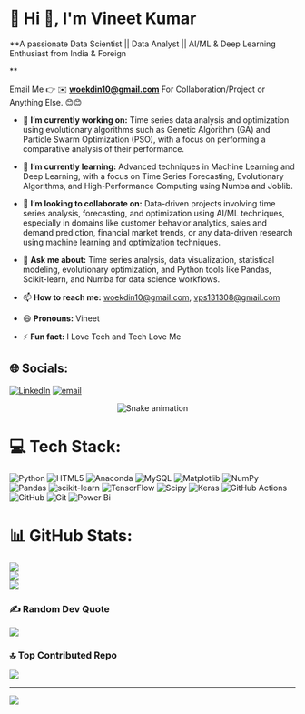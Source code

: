 # 💫 Hi 👋, I'm Vineet Kumar
**A passionate Data Scientist || Data Analyst || AI/ML & Deep Learning Enthusiast from India & Foreign

**

Email Me 👉 ✉️ **woekdin10@gmail.com** For Collaboration/Project or Anything Else. 😊😊

- 🔭 **I’m currently working on:** Time series data analysis and optimization using evolutionary algorithms such as Genetic Algorithm (GA) and Particle Swarm Optimization (PSO), with a focus on performing a comparative analysis of their performance.


- 🌱 **I’m currently learning:** Advanced techniques in Machine Learning and Deep Learning, with a focus on Time Series Forecasting, Evolutionary Algorithms, and High-Performance Computing using Numba and Joblib.
- 👯 **I’m looking to collaborate on:** Data-driven projects involving time series analysis, forecasting, and optimization using AI/ML techniques, especially in domains like customer behavior analytics, sales and demand prediction, financial market trends, or any data-driven research using machine learning and optimization techniques.

- 💬 **Ask me about:** Time series analysis, data visualization, statistical modeling, evolutionary optimization, and Python tools like Pandas, Scikit-learn, and Numba for data science workflows.

- 📫 **How to reach me:** woekdin10@gmail.com, vps131308@gmail.com
- 😄 **Pronouns:** Vineet
- ⚡ **Fun fact:** I Love Tech and Tech Love Me
  
## 🌐 Socials:
[![LinkedIn](https://img.shields.io/badge/LinkedIn-%230077B5.svg?logo=linkedin&logoColor=white)](https://linkedin.com/in/vineet-kumar-97b824236/) [![email](https://img.shields.io/badge/Email-D14836?logo=gmail&logoColor=white)](mailto:woekdin10@gmail.com) 

<!-- Snake Game Repo View -->

<div align="center">
  <img src="https://profile-readme-generator.com/assets/snake.svg" alt="Snake animation" />
</div>

# 💻 Tech Stack:
![Python](https://img.shields.io/badge/python-3670A0?style=for-the-badge&logo=python&logoColor=ffdd54) ![HTML5](https://img.shields.io/badge/html5-%23E34F26.svg?style=for-the-badge&logo=html5&logoColor=white) ![Anaconda](https://img.shields.io/badge/Anaconda-%2344A833.svg?style=for-the-badge&logo=anaconda&logoColor=white) ![MySQL](https://img.shields.io/badge/mysql-4479A1.svg?style=for-the-badge&logo=mysql&logoColor=white) ![Matplotlib](https://img.shields.io/badge/Matplotlib-%23ffffff.svg?style=for-the-badge&logo=Matplotlib&logoColor=black) ![NumPy](https://img.shields.io/badge/numpy-%23013243.svg?style=for-the-badge&logo=numpy&logoColor=white) ![Pandas](https://img.shields.io/badge/pandas-%23150458.svg?style=for-the-badge&logo=pandas&logoColor=white) ![scikit-learn](https://img.shields.io/badge/scikit--learn-%23F7931E.svg?style=for-the-badge&logo=scikit-learn&logoColor=white) ![TensorFlow](https://img.shields.io/badge/TensorFlow-%23FF6F00.svg?style=for-the-badge&logo=TensorFlow&logoColor=white) ![Scipy](https://img.shields.io/badge/SciPy-%230C55A5.svg?style=for-the-badge&logo=scipy&logoColor=%white) ![Keras](https://img.shields.io/badge/Keras-%23D00000.svg?style=for-the-badge&logo=Keras&logoColor=white) ![GitHub Actions](https://img.shields.io/badge/github%20actions-%232671E5.svg?style=for-the-badge&logo=githubactions&logoColor=white) ![GitHub](https://img.shields.io/badge/github-%23121011.svg?style=for-the-badge&logo=github&logoColor=white) ![Git](https://img.shields.io/badge/git-%23F05033.svg?style=for-the-badge&logo=git&logoColor=white) ![Power Bi](https://img.shields.io/badge/power_bi-F2C811?style=for-the-badge&logo=powerbi&logoColor=black)
# 📊 GitHub Stats:
![](https://github-readme-stats.vercel.app/api?username=woekdin123&theme=dark&hide_border=false&include_all_commits=true&count_private=false)<br/>
![](https://nirzak-streak-stats.vercel.app/?user=woekdin123&theme=dark&hide_border=false)<br/>
![](https://github-readme-stats.vercel.app/api/top-langs/?username=woekdin123&theme=dark&hide_border=false&include_all_commits=true&count_private=false&layout=compact)

### ✍️ Random Dev Quote
![](https://quotes-github-readme.vercel.app/api?type=horizontal&theme=radical)

### 🔝 Top Contributed Repo
![](https://github-contributor-stats.vercel.app/api?username=woekdin123&limit=5&theme=dark&combine_all_yearly_contributions=true)

---
[![](https://visitcount.itsvg.in/api?id=woekdin123&icon=0&color=0)](https://visitcount.itsvg.in)

<!-- Proudly created with GPRM ( https://gprm.itsvg.in ) -->
